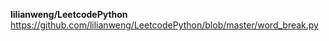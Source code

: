 **lilianweng/LeetcodePython**
<br/>
https://github.com/lilianweng/LeetcodePython/blob/master/word_break.py
